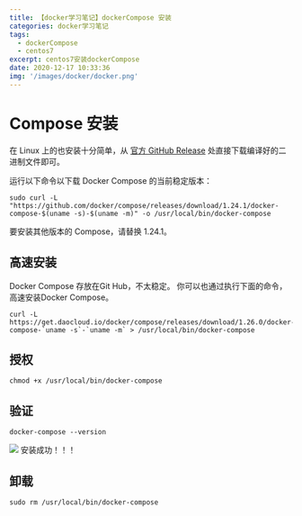 ```yaml
---
title: 【docker学习笔记】dockerCompose 安装
categories: docker学习笔记
tags:
  - dockerCompose 
  - centos7
excerpt: centos7安装dockerCompose 
date: 2020-12-17 10:33:36
img: '/images/docker/docker.png'
---
```

# Compose 安装

在 Linux 上的也安装十分简单，从 [官方 GitHub Release](https://github.com/docker/compose/releases) 处直接下载编译好的二进制文件即可。

运行以下命令以下载 Docker Compose 的当前稳定版本：

```shell
sudo curl -L "https://github.com/docker/compose/releases/download/1.24.1/docker-compose-$(uname -s)-$(uname -m)" -o /usr/local/bin/docker-compose
```

要安装其他版本的 Compose，请替换 1.24.1。

## 高速安装

Docker Compose 存放在Git Hub，不太稳定。
你可以也通过执行下面的命令，高速安装Docker Compose。

```shell
curl -L https://get.daocloud.io/docker/compose/releases/download/1.26.0/docker-compose-`uname -s`-`uname -m` > /usr/local/bin/docker-compose
```

## 授权

```shell
chmod +x /usr/local/bin/docker-compose
```

## 验证

```shell
docker-compose --version
```

![](/img/docker/43.jpg)
安装成功！！！

## 卸载

```shell
sudo rm /usr/local/bin/docker-compose
```
